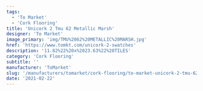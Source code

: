 ```yaml
---
tags:
  - 'To Market'
  - 'Cork Flooring'
title: 'Unicork 2 Tmu 62 Metallic Marsh'
designer: 'To Market'
image_primary: 'img/TMU%2062%20METALLIC%20MARSH.jpg'
href: 'https://www.tomkt.com/unicork-2-swatches'
description: '11.82%22%20x%2023.63%22%20TILES'
category: 'Cork Flooring'
subtitle: ''
manufacturer: 'ToMarket'
slug: '/manufacturers/tomarket/cork-flooring/to-market-unicork-2-tmu-62-metallic-marsh'
date: '2021-02-22'
---
```


